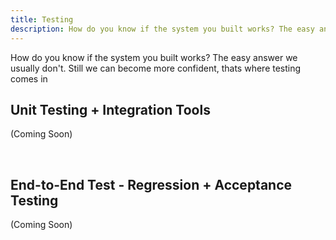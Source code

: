 ```yaml
---
title: Testing
description: How do you know if the system you built works? The easy answer we usually don't. Still we can become more confident, thats where testing comes in
---
```


How do you know if the system you built works? The easy answer we usually don't. Still we can become more confident, thats where testing comes in

## **Unit Testing + Integration Tools**

(Coming Soon)

</br>

## **End-to-End Test** - Regression + Acceptance Testing

(Coming Soon)
